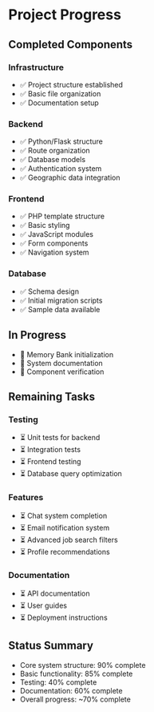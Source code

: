 # Project Progress

## Completed Components

### Infrastructure
- ✅ Project structure established
- ✅ Basic file organization
- ✅ Documentation setup

### Backend
- ✅ Python/Flask structure
- ✅ Route organization
- ✅ Database models
- ✅ Authentication system
- ✅ Geographic data integration

### Frontend
- ✅ PHP template structure
- ✅ Basic styling
- ✅ JavaScript modules
- ✅ Form components
- ✅ Navigation system

### Database
- ✅ Schema design
- ✅ Initial migration scripts
- ✅ Sample data available

## In Progress
- 🔄 Memory Bank initialization
- 🔄 System documentation
- 🔄 Component verification

## Remaining Tasks

### Testing
- ⏳ Unit tests for backend
- ⏳ Integration tests
- ⏳ Frontend testing
- ⏳ Database query optimization

### Features
- ⏳ Chat system completion
- ⏳ Email notification system
- ⏳ Advanced job search filters
- ⏳ Profile recommendations

### Documentation
- ⏳ API documentation
- ⏳ User guides
- ⏳ Deployment instructions

## Status Summary
- Core system structure: 90% complete
- Basic functionality: 85% complete
- Testing: 40% complete
- Documentation: 60% complete
- Overall progress: ~70% complete
